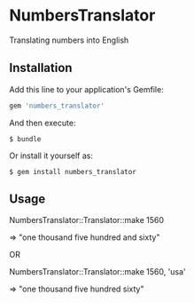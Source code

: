 # NumbersTranslator

Translating numbers into English

## Installation

Add this line to your application's Gemfile:

```ruby
gem 'numbers_translator'
```

And then execute:

    $ bundle

Or install it yourself as:

    $ gem install numbers_translator

## Usage

NumbersTranslator::Translator::make 1560

=> "one thousand five hundred and sixty"

OR

NumbersTranslator::Translator::make 1560, 'usa'

=> "one thousand five hundred sixty"